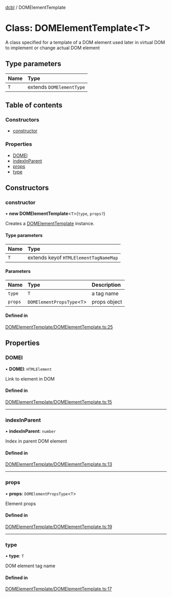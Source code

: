 [dcbl](../docs.md) / DOMElementTemplate

# Class: DOMElementTemplate<T\>

A class specified for a template of a DOM element used later in virtual DOM to implement or change actual DOM element

## Type parameters

| Name | Type |
| :------ | :------ |
| `T` | extends `DOMElementType` |

## Table of contents

### Constructors

- [constructor](DOMElementTemplate.md#constructor)

### Properties

- [DOMEl](DOMElementTemplate.md#domel)
- [indexInParent](DOMElementTemplate.md#indexinparent)
- [props](DOMElementTemplate.md#props)
- [type](DOMElementTemplate.md#type)

## Constructors

### constructor

• **new DOMElementTemplate**<`T`\>(`type`, `props?`)

Creates a [DOMElementTemplate](DOMElementTemplate.md) instance.

#### Type parameters

| Name | Type |
| :------ | :------ |
| `T` | extends keyof `HTMLElementTagNameMap` |

#### Parameters

| Name | Type | Description |
| :------ | :------ | :------ |
| `type` | `T` | a tag name |
| `props` | `DOMElementPropsType`<`T`\> | props object |

#### Defined in

[DOMElementTemplate/DOMElementTemplate.ts:25](https://github.com/fidyay/dcbl/blob/6d5aedf/DOMElementTemplate/DOMElementTemplate.ts#L25)

## Properties

### DOMEl

• **DOMEl**: `HTMLElement`

Link to element in DOM

#### Defined in

[DOMElementTemplate/DOMElementTemplate.ts:15](https://github.com/fidyay/dcbl/blob/6d5aedf/DOMElementTemplate/DOMElementTemplate.ts#L15)

___

### indexInParent

• **indexInParent**: `number`

Index in parent DOM element

#### Defined in

[DOMElementTemplate/DOMElementTemplate.ts:13](https://github.com/fidyay/dcbl/blob/6d5aedf/DOMElementTemplate/DOMElementTemplate.ts#L13)

___

### props

• **props**: `DOMElementPropsType`<`T`\>

Element props

#### Defined in

[DOMElementTemplate/DOMElementTemplate.ts:19](https://github.com/fidyay/dcbl/blob/6d5aedf/DOMElementTemplate/DOMElementTemplate.ts#L19)

___

### type

• **type**: `T`

DOM element tag name

#### Defined in

[DOMElementTemplate/DOMElementTemplate.ts:17](https://github.com/fidyay/dcbl/blob/6d5aedf/DOMElementTemplate/DOMElementTemplate.ts#L17)
